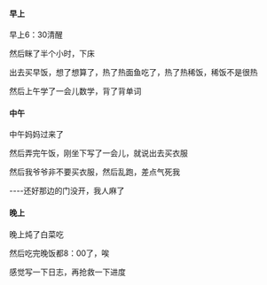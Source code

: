 #### 早上

早上6：30清醒

然后眯了半个小时，下床

出去买早饭，想了想算了，热了热面鱼吃了，热了热稀饭，稀饭不是很热

然后上午学了一会儿数学，背了背单词

#### 中午

中午妈妈过来了

然后弄完午饭，刚坐下写了一会儿，就说出去买衣服

然后我爷爷非不要买衣服，然后乱跑，差点气死我

----还好那边的门没开，我人麻了

#### 晚上

晚上炖了白菜吃

然后吃完晚饭都8：00了，唉

感觉写一下日志，再抢救一下进度